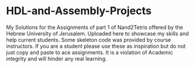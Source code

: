 # HDL-and-Assembly-Projects
My Solutions for the Assignments of part 1 of Nand2Tetris offered by the Hebrew University of Jerusalem. Uploaded here to showcase my skills and help current students. Some skeleton code was provided by course instructors. If you are a student please use these as inspiration but do not just copy and paste to ace assignments. It is a violation of Academic integrity and will hinder any real learning.

